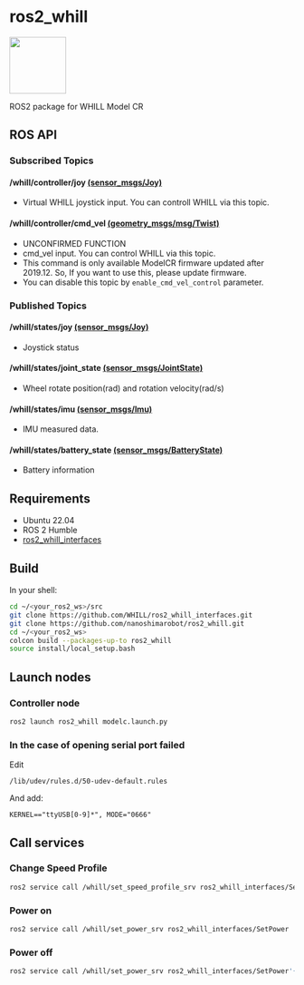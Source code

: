 # ros2_whill
<img src="https://user-images.githubusercontent.com/2618822/44189349-e4f39800-a15d-11e8-9261-79edac310e6a.png" width="100px">

ROS2 package for WHILL Model CR

## ROS API

### Subscribed Topics

#### /whill/controller/joy [(sensor_msgs/Joy)](http://docs.ros.org/api/sensor_msgs/html/msg/Joy.html)
- Virtual WHILL joystick input. You can controll WHILL via this topic.

#### /whill/controller/cmd_vel [(geometry_msgs/msg/Twist)](http://docs.ros.org/api/geometry_msgs/html/msg/Twist.html)
- UNCONFIRMED FUNCTION
- cmd_vel input. You can control WHILL via this topic.
- This command is only available ModelCR firmware updated after 2019.12. So, If you want to use this, please update firmware.
- You can disable this topic by ```enable_cmd_vel_control``` parameter.

### Published Topics

#### /whill/states/joy [(sensor_msgs/Joy)](http://docs.ros.org/api/sensor_msgs/html/msg/Joy.html)
- Joystick status

#### /whill/states/joint_state [(sensor_msgs/JointState)](http://docs.ros.org/api/sensor_msgs/html/msg/JointState.html)
- Wheel rotate position(rad) and rotation velocity(rad/s)

#### /whill/states/imu [(sensor_msgs/Imu)](http://docs.ros.org/api/sensor_msgs/html/msg/Imu.html)
- IMU measured data. 

#### /whill/states/battery_state [(sensor_msgs/BatteryState)](http://docs.ros.org/api/sensor_msgs/html/msg/BatteryState.html)
- Battery information


## Requirements
- Ubuntu 22.04
- ROS 2 Humble
- [ros2_whill_interfaces](https://github.com/WHILL/ros2_whill_interfaces)

## Build
In your shell:
```sh
cd ~/<your_ros2_ws>/src
git clone https://github.com/WHILL/ros2_whill_interfaces.git
git clone https://github.com/nanoshimarobot/ros2_whill.git
cd ~/<your_ros2_ws>
colcon build --packages-up-to ros2_whill
source install/local_setup.bash

```

## Launch nodes
### Controller node
```sh
ros2 launch ros2_whill modelc.launch.py
```

### In the case of opening serial port failed

Edit
```
/lib/udev/rules.d/50-udev-default.rules
```

And add:
```
KERNEL=="ttyUSB[0-9]*", MODE="0666"
```

## Call services
### Change Speed Profile
```sh
ros2 service call /whill/set_speed_profile_srv ros2_whill_interfaces/SetSpeedProfile '{s1: 4, fm1: 15, fa1: 16, fd1: 64, rm1: 10, ra1: 16, rd1: 56, tm1: 10, ta1: 56, td1: 72}'
```

### Power on
```sh
ros2 service call /whill/set_power_srv ros2_whill_interfaces/SetPower '{p0: 1}'
```

### Power off
```sh
ros2 service call /whill/set_power_srv ros2_whill_interfaces/SetPower'{p0: 0}'
```